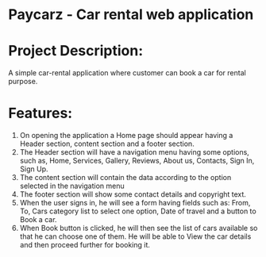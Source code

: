 # Paycarz - Car rental web application

# Project Description:
A simple car-rental application where customer can book a car for rental purpose.

# Features:
1. On opening the application a Home page should appear having a Header section, content section and a footer section.
2. The Header section will have a navigation menu having some options, such as, Home, Services, Gallery, Reviews, About us, Contacts, Sign In, Sign Up.
3. The content section will contain the data according to the option selected in the navigation menu
4. The footer section will show some contact details and copyright text.
5. When the user signs in, he will see a form having fields such as: From, To, Cars category list to select one option, Date of travel and a button to Book a car.
6. When Book button is clicked, he will then see the list of cars available so that he can choose one of them. He will be able to View the car details and then proceed further for booking it.